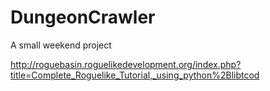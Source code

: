 <h1>DungeonCrawler</h1>
A small weekend project


http://roguebasin.roguelikedevelopment.org/index.php?title=Complete_Roguelike_Tutorial,_using_python%2Blibtcod
